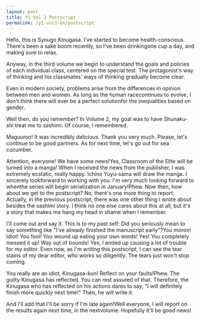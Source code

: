```yaml
---
layout: post
title: Y1 Vol 3 Postscript
permalink: /y1-vol3-en/postscript
---
```


Hello, this is Syougo Kinugasa. I've started to become health-conscious. There's been a sake boom recently, so I've been drinkingone cup a day, and making sure to relax.

Anyway, in the third volume we begin to understand the goals and policies of each individual class, centered on the special test. The protagonist's way of thinking and his classmates' ways of thinking gradually become clear.

Even in modern society, problems arise from the differences in opinion between men and women. As long as the human racecontinues to evolve, I don't think there will ever be a perfect solutionfor the inequalities based on gender.

Well then, do you remember? In Volume 2, my goal was to have Shunaku-shi treat me to sashimi. Of course, I remembered.

Maguuroo! It was incredibly delicious. Thank you very much. Please, let's continue to be good partners. As for next time, let's go out for sea cucumber.

Attention, everyone! We have some news!Yes, Classroom of the Elite will be turned into a manga! When I received the news from the publisher, I was extremely ecstatic, really happy. Ichino Yuyu-sama will draw the manga. I sincerely lookforward to working with you. I'm very much looking forward to whenthe series will begin serialization in January!Phew. Now then, how about we get to the postscript? No, there's one more thing to report. Actually, in the previous postscript, there was one other thing I wrote about besides the sashimi story. I think no one else cares about this at all, but it's a story that makes me hang my head in shame when I remember.

I'll come out and say it. This is to my past self: Did you seriously mean to say something like "I've already finished the manuscript early"?You moron! Idiot! You fool! You wound up eating your own words! Yes! You completely messed it up! Way out of bounds! Yes, I ended up causing a lot of trouble for my editor. Even now, as I'm writing this postscript, I can see the tear stains of my dear editor, who works so diligently. The tears just won't stop coming.

You really are an idiot, Kinugasa-kun! Reflect on your faults!Phew. The guilty Kinugasa has reflected. You can rest assured of that. Therefore, the Kinugasa who has reflected on his actions dares to say, "I will definitely finish more quickly next time!" Then, he will write it.

And I'll add that I'll be sorry if I'm late again!Well everyone, I will report on the results again next time, in the nextvolume. Hopefully it'll be good news!
